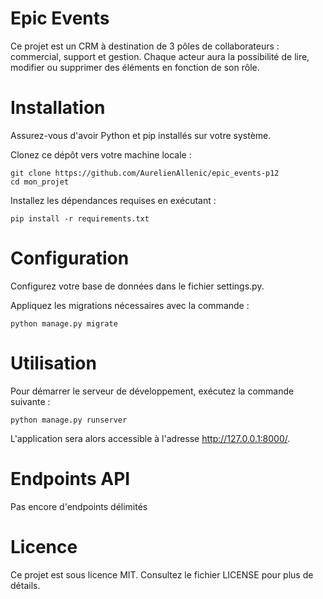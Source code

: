 # Epic Events
Ce projet est un CRM à destination de 3 pôles de collaborateurs : commercial, support et gestion.
Chaque acteur aura la possibilité de lire, modifier ou supprimer des éléments en fonction de son rôle.

# Installation
Assurez-vous d'avoir Python et pip installés sur votre système.

Clonez ce dépôt vers votre machine locale :

```
git clone https://github.com/AurelienAllenic/epic_events-p12
cd mon_projet
```

Installez les dépendances requises en exécutant :
```
pip install -r requirements.txt
```
# Configuration
Configurez votre base de données dans le fichier settings.py.

Appliquez les migrations nécessaires avec la commande :
```
python manage.py migrate
```

# Utilisation
Pour démarrer le serveur de développement, exécutez la commande suivante :
```
python manage.py runserver
```

L'application sera alors accessible à l'adresse http://127.0.0.1:8000/.

# Endpoints API
Pas encore d'endpoints délimités

# Licence
Ce projet est sous licence MIT. Consultez le fichier LICENSE pour plus de détails.